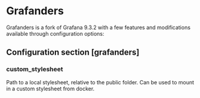 # Grafanders

Grafanders is a fork of Grafana 9.3.2 with a few features and modifications available through configuration options:

## Configuration section [grafanders]

### custom_stylesheet

Path to a local stylesheet, relative to the public folder. Can be used to mount in a custom stylesheet from docker.
